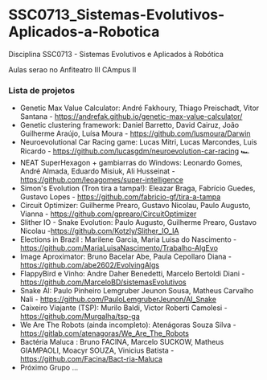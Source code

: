 # SSC0713_Sistemas-Evolutivos-Aplicados-a-Robotica
Disciplina SSC0713 - Sistemas Evolutivos e Aplicados à Robótica

Aulas serao no Anfiteatro III CAmpus II

### Lista de projetos
- Genetic Max Value Calculator: André Fakhoury, Thiago Preischadt, Vitor Santana - https://andrefak.github.io/genetic-max-value-calculator/ 
- Genetic clustering framework: Daniel Barretto, David Cairuz, João Guilherme Araújo, Luísa Moura - https://github.com/lusmoura/Darwin
- Neuroevolutional Car Racing game: Lucas Mitri, Lucas Marcondes, Luis Ricardo - https://github.com/lucasgdm/neuroevolution-car-racing 🏎️
- NEAT SuperHexagon + gambiarras do Windows: Leonardo Gomes, André Almada, Eduardo Misiuk, Ali Husseinat - https://github.com/leoagomes/super-intelligence
- Simon's Evolution (Tron tira a tampa!): Eleazar Braga, Fabrício Guedes, Gustavo Lopes - https://github.com/fabricio-gf/tira-a-tampa
- Circuit Optimizer: Guilherme Prearo, Gustavo Nicolau, Paulo Augusto, Vianna - https://github.com/gprearo/CircuitOptimizer
- Slither IO - Snake Evolution: Paulo Augusto, Guilherme Prearo, Gustavo Nicolau -https://github.com/Kotzly/Slither_IO_IA
- Elections in Brazil : Marilene Garcia, Maria Luisa do Nascimento - https://github.com/MariaLuisaNascimento/Trabalho-AlgEvo
- Image Aproximator: Bruno Bacelar Abe, Paula Cepollaro Diana - https://github.com/abe2602/EvolvingAlgs
- FlappyBird e Vinho: Andre Daher Benedetti, Marcelo Bertoldi Diani - https://github.com/MarceloBD/sistemasEvolutivos 
- Snake AI: Paulo Pinheiro Lemgruber Jeunon Sousa, Matheus Carvalho Nali - https://github.com/PauloLemgruberJeunon/AI_Snake
- Caixeiro Viajante (TSP): Murilo Baldi, Victor Roberti Camolesi - https://github.com/Murgalha/tsp-ga
- We Are The Robots (ainda incompleto): Atenágoras Souza Silva - https://gitlab.com/atenagoras/We_Are_The_Robots
- Bactéria Maluca : Bruno FACINA, Marcelo SUCKOW, Matheus GIAMPAOLI, Moacyr SOUZA, Vinicius Batista - https://github.com/Facina/Bact-ria-Maluca
- Próximo Grupo ...


